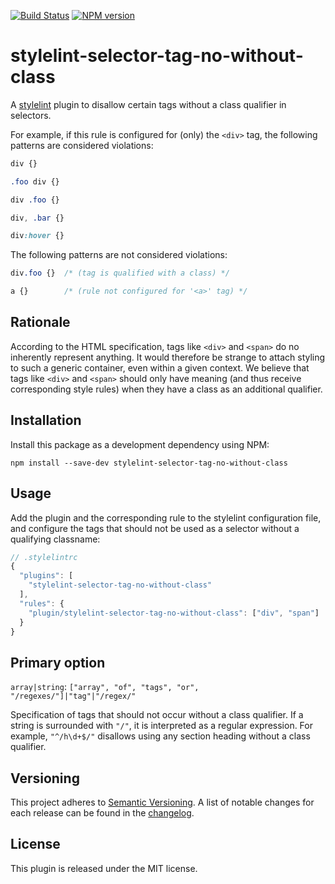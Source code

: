 [![Build Status](https://travis-ci.org/Moxio/stylelint-selector-tag-no-without-class.svg?branch=master)](https://travis-ci.org/Moxio/stylelint-selector-tag-no-without-class)
[![NPM version](https://img.shields.io/npm/v/stylelint-selector-tag-no-without-class.svg)](https://www.npmjs.com/package/stylelint-selector-tag-no-without-class)

stylelint-selector-tag-no-without-class
=======================================
A [stylelint](https://github.com/stylelint/stylelint) plugin to disallow certain tags without a class qualifier in selectors.

For example, if this rule is configured for (only) the `<div>` tag, the following patterns are considered violations:
```css
div {}
```
```css
.foo div {}
```
```css
div .foo {}
```
```css
div, .bar {}
```
```css
div:hover {}
```
The following patterns are not considered violations:
```css
div.foo {}  /* (tag is qualified with a class) */
```
```css
a {}        /* (rule not configured for '<a>' tag) */
```

Rationale
---------
According to the HTML specification, tags like `<div>` and `<span>` do no inherently represent anything. It would therefore be strange to attach styling to such a generic container, even within a given context. We believe that tags like `<div>` and `<span>` should only have meaning (and thus receive corresponding style rules) when they have a class as an additional qualifier.

Installation
------------
Install this package as a development dependency using NPM:
```
npm install --save-dev stylelint-selector-tag-no-without-class
```

Usage
-----
Add the plugin and the corresponding rule to the stylelint configuration file, and configure the tags that should not be used as a selector without a qualifying classname:
```js
// .stylelintrc
{
  "plugins": [
    "stylelint-selector-tag-no-without-class"
  ],
  "rules": {
    "plugin/stylelint-selector-tag-no-without-class": ["div", "span"]
  }
}
```

Primary option
--------------
`array|string`: `["array", "of", "tags", "or", "/regexes/"]|"tag"|"/regex/"`

Specification of tags that should not occur without a class qualifier. If a string is surrounded with `"/"`, it is interpreted as a regular expression. For example, `"^/h\d+$/"` disallows using any section heading without a class qualifier.

Versioning
----------
This project adheres to [Semantic Versioning](http://semver.org/). A list of notable changes for each release can be found in the [changelog](CHANGELOG.md).

License
-------
This plugin is released under the MIT license.
